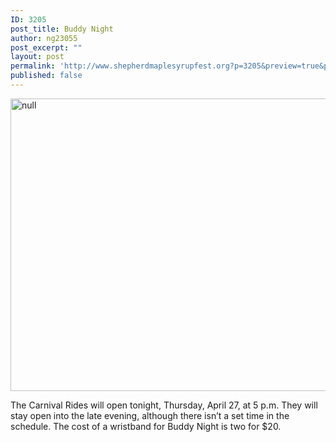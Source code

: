 ```yaml
---
ID: 3205
post_title: Buddy Night
author: ng23055
post_excerpt: ""
layout: post
permalink: 'http://www.shepherdmaplesyrupfest.org?p=3205&preview=true&preview_id=3205'
published: false
---
```

<p><img src="http://www.shepherdmaplesyrupfest.org/wp-content/uploads/2017/04/image-13.jpeg" width="624" height="468" alt="null" title="null"></p>
<p></p>
<p>The Carnival Rides will open tonight, Thursday, April 27, at 5 p.m. They will stay open into the late evening, although there isn’t a set time in the schedule. The cost of a wristband for Buddy Night is two for $20.</p>